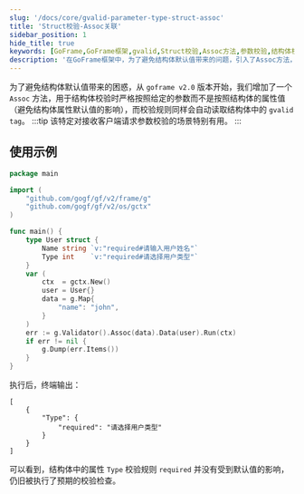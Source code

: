 ```yaml
---
slug: '/docs/core/gvalid-parameter-type-struct-assoc'
title: 'Struct校验-Assoc关联'
sidebar_position: 1
hide_title: true
keywords: [GoFrame,GoFrame框架,gvalid,Struct校验,Assoc方法,参数校验,结构体校验,goframe v2.0,gvalid tag,客户端请求校验]
description: '在GoFrame框架中，为了避免结构体默认值带来的问题，引入了Assoc方法，可以严格按照给定参数进行结构体校验。此方法特别适用于需要处理客户端请求参数的场景，确保校验规则不受默认值影响。'
---
```


为了避免结构体默认值带来的困惑，从 `goframe v2.0` 版本开始，我们增加了一个 `Assoc` 方法，用于结构体校验时严格按照给定的参数而不是按照结构体的属性值（避免结构体属性默认值的影响），而校验规则同样会自动读取结构体中的 `gvalid tag`。
:::tip
该特定对接收客户端请求参数校验的场景特别有用。
:::
## 使用示例

```go
package main

import (
    "github.com/gogf/gf/v2/frame/g"
    "github.com/gogf/gf/v2/os/gctx"
)

func main() {
    type User struct {
        Name string `v:"required#请输入用户姓名"`
        Type int    `v:"required#请选择用户类型"`
    }
    var (
        ctx  = gctx.New()
        user = User{}
        data = g.Map{
            "name": "john",
        }
    )
    err := g.Validator().Assoc(data).Data(user).Run(ctx)
    if err != nil {
        g.Dump(err.Items())
    }
}
```

执行后，终端输出：

```
[
    {
        "Type": {
            "required": "请选择用户类型"
        }
    }
]
```

可以看到，结构体中的属性 `Type` 校验规则 `required` 并没有受到默认值的影响，仍旧被执行了预期的校验检查。